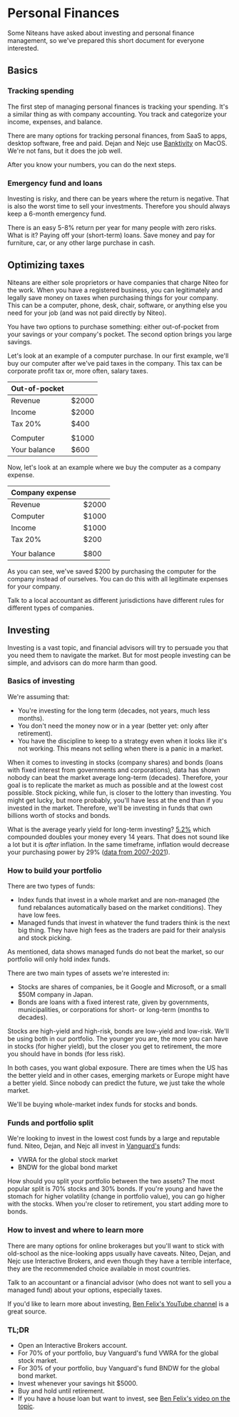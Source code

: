 # Personal Finances

Some Niteans have asked about investing and personal finance management, so we've prepared this short document for everyone interested.

## Basics

### Tracking spending

The first step of managing personal finances is tracking your spending. It's a similar thing as with company accounting. You track and categorize your income, expenses, and balance.

There are many options for tracking personal finances, from SaaS to apps, desktop software, free and paid. Dejan and Nejc use [Banktivity](https://www.banktivity.com/) on MacOS. We're not fans, but it does the job well.

After you know your numbers, you can do the next steps.

### Emergency fund and loans

Investing is risky, and there can be years where the return is negative. That is also the worst time to sell your investments. Therefore you should always keep a 6-month emergency fund.

There is an easy 5-8% return per year for many people with zero risks. What is it? Paying off your (short-term) loans. Save money and pay for furniture, car, or any other large purchase in cash.


## Optimizing taxes

Niteans are either sole proprietors or have companies that charge Niteo for the work. When you have a registered business, you can legitimately and legally save money on taxes when purchasing things for your company. This can be a computer, phone, desk, chair, software, or anything else you need for your job (and was not paid directly by Niteo).

You have two options to purchase something: either out-of-pocket from your savings or your company's pocket. The second option brings you large savings. 

Let's look at an example of a computer purchase. In our first example, we'll buy our computer after we've paid taxes in the company. This tax can be corporate profit tax or, more often, salary taxes.

|     Out-of-pocket         |      | 
|--------------|------| 
| Revenue      | $2000 | 
| Income       | $2000 | 
| Tax 20%      | $400  | 
|              |      | 
| Computer     | $1000 | 
| Your balance | $600  | 

Now, let's look at an example where we buy the computer as a company expense.

|   Company expense           |      | 
|--------------|------| 
| Revenue      | $2000 | 
| Computer     | $1000 | 
| Income       | $1000 | 
| Tax 20%      | $200  | 
|              |      | 
| Your balance | $800  | 

As you can see, we've saved $200 by purchasing the computer for the company instead of ourselves. You can do this with all legitimate expenses for your company.

Talk to a local accountant as different jurisdictions have different rules for different types of companies.

## Investing

Investing is a vast topic, and financial advisors will try to persuade you that you need them to navigate the market. But for most people investing can be simple, and advisors can do more harm than good. 

### Basics of investing

We're assuming that:

- You're investing for the long term (decades, not years, much less months).
- You don't need the money now or in a year (better yet: only after retirement). 
- You have the discipline to keep to a strategy even when it looks like it's not working. This means not selling when there is a panic in a market.

When it comes to investing in stocks (company shares) and bonds (loans with fixed interest from governments and corporations), data has shown nobody can beat the market average long-term (decades). Therefore, your goal is to replicate the market as much as possible and at the lowest cost possible. Stock picking, while fun, is closer to the lottery than investing. You might get lucky, but more probably, you'll have less at the end than if you invested in the market. Therefore, we'll be investing in funds that own billions worth of stocks and bonds.

What is the average yearly yield for long-term investing? [5.2%](https://rationalreminder.ca/podcast/146) which compounded doubles your money every 14 years. That does not sound like a lot but it is *after* inflation. In the same timeframe, inflation would decrease your purchasing power by 29% ([data from 2007-2021](https://smartasset.com/investing/inflation-calculator)).

### How to build your portfolio

There are two types of funds:

- Index funds that invest in a whole market and are non-managed (the fund rebalances automatically based on the market conditions). They have low fees.
- Managed funds that invest in whatever the fund traders think is the next big thing. They have high fees as the traders are paid for their analysis and stock picking.

As mentioned, data shows managed funds do not beat the market, so our portfolio will only hold index funds.

There are two main types of assets we're interested in:

- Stocks are shares of companies, be it Google and Microsoft, or a small $50M company in Japan. 
- Bonds are loans with a fixed interest rate, given by governments, municipalities, or corporations for short- or long-term (months to decades).

Stocks are high-yield and high-risk, bonds are low-yield and low-risk. We'll be using both in our portfolio. The younger you are, the more you can have in stocks (for higher yield), but the closer you get to retirement, the more you should have in bonds (for less risk).

In both cases, you want global exposure. There are times when the US has the better yield and in other cases, emerging markets or Europe might have a better yield. Since nobody can predict the future, we just take the whole market. 

We'll be buying whole-market index funds for stocks and bonds. 

### Funds and portfolio split

We're looking to invest in the lowest cost funds by a large and reputable fund. Niteo, Dejan, and Nejc all invest in [Vanguard's](https://en.wikipedia.org/wiki/The_Vanguard_Group) funds:

- VWRA for the global stock market 
- BNDW for the global bond market

How should you split your portfolio between the two assets? The most popular split is 70% stocks and 30% bonds. If you're young and have the stomach for higher volatility (change in portfolio value), you can go higher with the stocks. When you're closer to retirement, you start adding more to bonds.


### How to invest and where to learn more

There are many options for online brokerages but you'll want to stick with old-school as the nice-looking apps usually have caveats. Niteo, Dejan, and Nejc use Interactive Brokers, and even though they have a terrible interface, they are the recommended choice available in most countries.

Talk to an accountant or a financial advisor (who does not want to sell you a managed fund) about your options, especially taxes.

If you'd like to learn more about investing, [Ben Felix's YouTube channel](https://www.youtube.com/channel/UCDXTQ8nWmx_EhZ2v-kp7QxA) is a great source.

### TL;DR

- Open an Interactive Brokers account.
- For 70% of your portfolio, buy Vanguard's fund VWRA for the global stock market.
- For 30% of your portfolio, buy Vanguard's fund BNDW for the global bond market.
- Invest whenever your savings hit $5000.
- Buy and hold until retirement.
- If you have a house loan but want to invest, see [Ben Felix's video on the topic](https://www.youtube.com/watch?v=AKc01jo1qLw).

